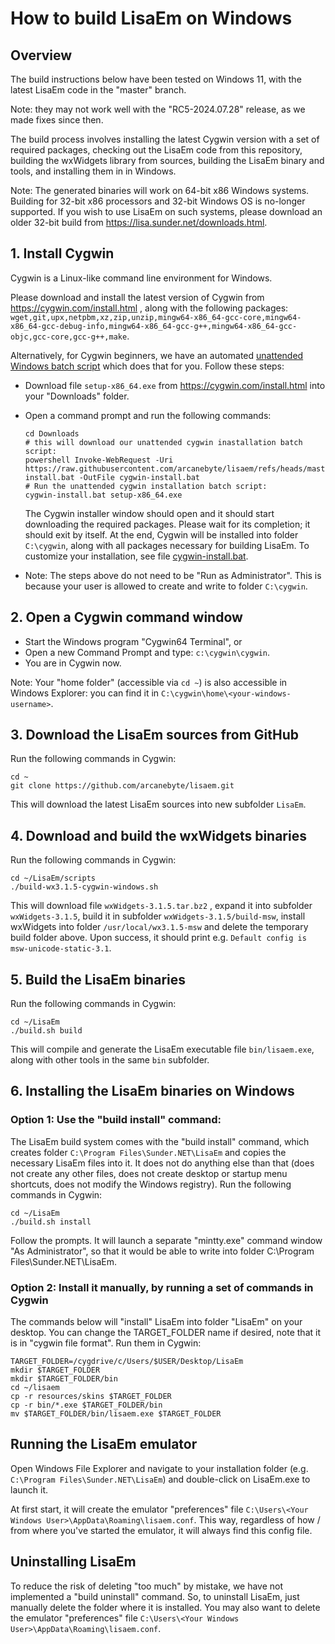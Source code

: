 # How to build LisaEm on Windows

## Overview
The build instructions below have been tested on Windows 11, with the latest LisaEm code in the "master" branch.

Note: they may not work well with the "RC5-2024.07.28" release, as we made fixes since then.

The build process involves installing the latest Cygwin version with a set of required packages, checking out the LisaEm code from this repository, building the wxWidgets library from sources, building the LisaEm binary and tools, and installing them in in Windows.

Note: The generated binaries will work on 64-bit x86 Windows systems. Building for 32-bit x86 processors and 32-bit Windows OS is no-longer supported. If you wish to use LisaEm on such systems, please download an older 32-bit build from https://lisa.sunder.net/downloads.html.

## 1. Install Cygwin
Cygwin is a Linux-like command line environment for Windows.

Please download and install the latest version of Cygwin from  https://cygwin.com/install.html , along with the following packages: `wget,git,upx,netpbm,xz,zip,unzip,mingw64-x86_64-gcc-core,mingw64-x86_64-gcc-debug-info,mingw64-x86_64-gcc-g++,mingw64-x86_64-gcc-objc,gcc-core,gcc-g++,make`.

Alternatively, for Cygwin beginners, we have an automated [unattended Windows batch script](scripts/cygwin-install.bat) which does that for you. Follow these steps:
  * Download file `setup-x86_64.exe` from https://cygwin.com/install.html into your "Downloads" folder.
  * Open a command prompt and run the following commands:
      ```
      cd Downloads
      # this will download our unattended cygwin inastallation batch script:
      powershell Invoke-WebRequest -Uri https://raw.githubusercontent.com/arcanebyte/lisaem/refs/heads/master/scripts/cygwin-install.bat -OutFile cygwin-install.bat
      # Run the unattended cygwin installation batch script:
      cygwin-install.bat setup-x86_64.exe
      ```

      The Cygwin installer window should open and it should start downloading the required packages. Please wait for its completion; it should exit by itself. At the end, Cygwin will be installed into folder `C:\cygwin`, along with all packages necessary for building LisaEm. To customize your installation, see file [cygwin-install.bat](scripts/cygwin-install.bat).
 * Note: The steps above do not need to be "Run as Administrator". This is because your user is allowed to create and write to folder `C:\cygwin`.

## 2. Open a Cygwin command window
  * Start the Windows program "Cygwin64 Terminal", or
  * Open a new Command Prompt and type: `c:\cygwin\cygwin`.
  * You are in Cygwin now.
    
  Note: Your "home folder" (accessible via `cd ~`) is also accessible in Windows Explorer: you can find it in `C:\cygwin\home\<your-windows-username>`.

## 3. Download the LisaEm sources from GitHub
Run the following commands in Cygwin:

```
cd ~
git clone https://github.com/arcanebyte/lisaem.git
```

This will download the latest LisaEm sources into new subfolder `LisaEm`.

## 4. Download and build the wxWidgets binaries
Run the following commands in Cygwin:

```
cd ~/LisaEm/scripts
./build-wx3.1.5-cygwin-windows.sh
```

This will download file `wxWidgets-3.1.5.tar.bz2` , expand it into subfolder `wxWidgets-3.1.5`, build it in subfolder `wxWidgets-3.1.5/build-msw`, install wxWidgets into folder `/usr/local/wx3.1.5-msw` and delete the temporary build folder above. Upon success, it should print e.g. `Default config is msw-unicode-static-3.1`.

## 5. Build the LisaEm binaries
Run the following commands in Cygwin:

```
cd ~/LisaEm
./build.sh build
```

This will compile and generate the LisaEm executable file `bin/lisaem.exe`, along with other tools in the same `bin` subfolder.

## 6. Installing the LisaEm binaries on Windows

  ### Option 1: Use the "build install" command:
  The LisaEm build system comes with the "build install" command, which creates folder `C:\Program Files\Sunder.NET\LisaEm` and copies the necessary LisaEm files into it. It does not do anything else than that (does not create any other files, does not create desktop or startup menu shortcuts, does not modify the Windows registry). Run the following commands in Cygwin:
  
  ```
  cd ~/LisaEm
  ./build.sh install
  ```
  
  Follow the prompts. It will launch a separate "mintty.exe" command window "As Administrator", so that it would be able to write into folder C:\Program Files\Sunder.NET\LisaEm.

  ### Option 2: Install it manually, by running a set of commands in Cygwin

  The commands below will "install" LisaEm into folder "LisaEm" on your desktop. You can change the TARGET_FOLDER name if desired, note that it is  in "cygwin file format". Run them in Cygwin:
  ```
  TARGET_FOLDER=/cygdrive/c/Users/$USER/Desktop/LisaEm
  mkdir $TARGET_FOLDER
  mkdir $TARGET_FOLDER/bin
  cd ~/lisaem
  cp -r resources/skins $TARGET_FOLDER
  cp -r bin/*.exe $TARGET_FOLDER/bin
  mv $TARGET_FOLDER/bin/lisaem.exe $TARGET_FOLDER
  ```

## Running the LisaEm emulator
Open Windows File Explorer and navigate to your installation folder (e.g. `C:\Program Files\Sunder.NET\LisaEm`) and double-click on LisaEm.exe to launch it.

At first start, it will create the emulator "preferences" file `C:\Users\<Your Windows User>\AppData\Roaming\lisaem.conf`.
This way, regardless of how / from where you've started the emulator, it will always find this config file.

## Uninstalling LisaEm
To reduce the risk of deleting "too much" by mistake, we have not implemented a "build uninstall" command.
So, to uninstall LisaEm, just manually delete the folder where it is installed.
You may also want to delete the emulator "preferences" file `C:\Users\<Your Windows User>\AppData\Roaming\lisaem.conf`.
